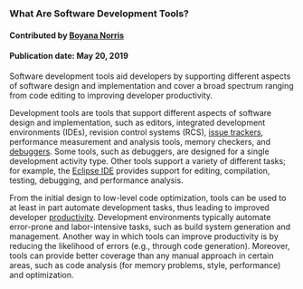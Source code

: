 ### What Are Software Development Tools?
#### Contributed by [Boyana Norris](https://github.com/brnorris03)
#### Publication date: May 20, 2019

<!--deck start--->
Software development tools aid developers by supporting different aspects of software design and implementation and cover a broad spectrum ranging from code editing to improving developer productivity.
<!--deck end--->

<!--body start--->
Development tools are tools that support different aspects of software design and implementation, such as editors, 
integrated development environments (IDEs), revision control systems (RCS), [issue trackers](WhatIsIssueTracking.md), 
performance measurement and analysis tools, memory checkers, and [debuggers](WhatIsDebugging.md). Some tools, such as debuggers, are designed for a single development activity type.  Other tools support a variety of different tasks; for example, the [Eclipse IDE](https://eclipse.org/ide/) provides support for  editing, compilation, testing, debugging, and performance analysis.

From the initial design to low-level code optimization, tools can be used to 
at least in part automate development tasks, thus leading to improved developer [productivity](WhatIsProductivity.md).
Development environments typically automate error-prone and labor-intensive tasks, such as build system
generation and management.
Another way in which tools can improve productivity is by reducing the likelihood of errors (e.g., 
through code generation). Moreover,
tools can provide better coverage than any manual approach in certain areas, such as code analysis
(for memory problems, style, performance) and optimization.
<!-- body end --->

<!---
Publish: yes
Pinned: yes
Topics: development tools
--->
